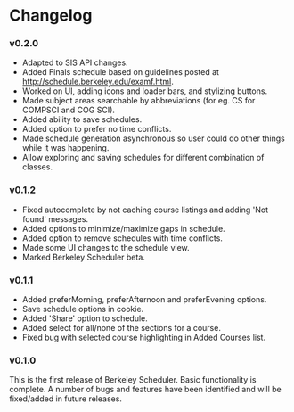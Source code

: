 # Changelog

### v0.2.0
- Adapted to SIS API changes.
- Added Finals schedule based on guidelines posted at
  http://schedule.berkeley.edu/examf.html.
- Worked on UI, adding icons and loader bars, and stylizing buttons.
- Made subject areas searchable by abbreviations (for eg. CS for
  COMPSCI and COG SCI).
- Added ability to save schedules.
- Added option to prefer no time conflicts.
- Made schedule generation asynchronous so user could do other things
  while it was happening.
- Allow exploring and saving schedules for different combination of
  classes.

### v0.1.2
- Fixed autocomplete by not caching course listings and adding 'Not
  found' messages.
- Added options to minimize/maximize gaps in schedule.
- Added option to remove schedules with time conflicts.
- Made some UI changes to the schedule view.
- Marked Berkeley Scheduler beta.

### v0.1.1
- Added preferMorning, preferAfternoon and preferEvening options.
- Save schedule options in cookie.
- Added 'Share' option to schedule.
- Added select for all/none of the sections for a course.
- Fixed bug with selected course highlighting in Added Courses list.


### v0.1.0
This is the first release of Berkeley Scheduler. Basic functionality
is complete. A number of bugs and features have been identified and
will be fixed/added in future releases.
